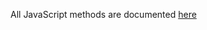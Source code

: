 All JavaScript methods are documented [here](https://unistuttgart-ikr.github.io/PlutoBoard.jl/docs/js)
